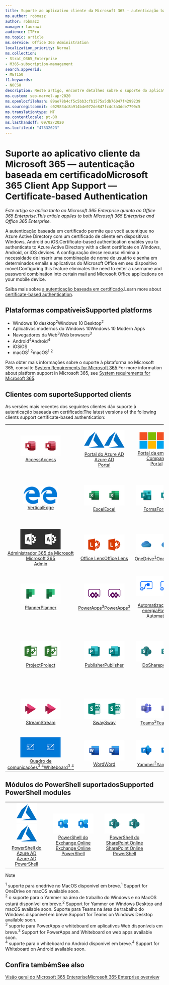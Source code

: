 ```yaml
---
title: Suporte ao aplicativo cliente da Microsoft 365 — autenticação baseada em certificado
ms.author: robmazz
author: robmazz
manager: laurawi
audience: ITPro
ms.topic: article
ms.service: Office 365 Administration
localization_priority: Normal
ms.collection:
- Strat_O365_Enterprise
- M365-subscription-management
search.appverid:
- MET150
f1.keywords:
- NOCSH
description: Neste artigo, encontre detalhes sobre o suporte do aplicativo cliente do Microsoft 365 para autenticação baseada em certificado.
ms.custom: seo-marvel-apr2020
ms.openlocfilehash: 89ae78b4cf5c5bb3cfb1575a5db76047f4299239
ms.sourcegitcommit: c029834c8a914b4e072de847fc4c3a3dde7790c5
ms.translationtype: MT
ms.contentlocale: pt-BR
ms.lasthandoff: 09/02/2020
ms.locfileid: "47332623"
---
```

# <a name="microsoft-365-client-app-support--certificate-based-authentication"></a><span data-ttu-id="f331d-103">Suporte ao aplicativo cliente da Microsoft 365 — autenticação baseada em certificado</span><span class="sxs-lookup"><span data-stu-id="f331d-103">Microsoft 365 Client App Support — Certificate-based Authentication</span></span>

<span data-ttu-id="f331d-104">*Este artigo se aplica tanto ao Microsoft 365 Enterprise quanto ao Office 365 Enterprise.*</span><span class="sxs-lookup"><span data-stu-id="f331d-104">*This article applies to both Microsoft 365 Enterprise and Office 365 Enterprise.*</span></span>

<span data-ttu-id="f331d-105">A autenticação baseada em certificado permite que você autentique no Azure Active Directory com um certificado de cliente em dispositivos Windows, Android ou iOS.</span><span class="sxs-lookup"><span data-stu-id="f331d-105">Certificate-based authentication enables you to authenticate to Azure Active Directory with a client certificate on Windows, Android, or iOS devices.</span></span> <span data-ttu-id="f331d-106">A configuração desse recurso elimina a necessidade de inserir uma combinação de nome de usuário e senha em determinados emails e aplicativos do Microsoft Office em seu dispositivo móvel.</span><span class="sxs-lookup"><span data-stu-id="f331d-106">Configuring this feature eliminates the need to enter a username and password combination into certain mail and Microsoft Office applications on your mobile device.</span></span>

<span data-ttu-id="f331d-107">Saiba mais sobre [a autenticação baseada em certificado](https://docs.microsoft.com/azure/active-directory/authentication/active-directory-certificate-based-authentication-get-started).</span><span class="sxs-lookup"><span data-stu-id="f331d-107">Learn more about [certificate-based authentication](https://docs.microsoft.com/azure/active-directory/authentication/active-directory-certificate-based-authentication-get-started).</span></span>

## <a name="supported-platforms"></a><span data-ttu-id="f331d-108">Plataformas compatíveis</span><span class="sxs-lookup"><span data-stu-id="f331d-108">Supported platforms</span></span>

 - <span data-ttu-id="f331d-109">Windows 10 desktop<sup>2</sup></span><span class="sxs-lookup"><span data-stu-id="f331d-109">Windows 10 Desktop<sup>2</sup></span></span>
 - <span data-ttu-id="f331d-110">Aplicativos modernos do Windows 10</span><span class="sxs-lookup"><span data-stu-id="f331d-110">Windows 10 Modern Apps</span></span>
 - <span data-ttu-id="f331d-111">Navegadores da Web<sup>3</sup></span><span class="sxs-lookup"><span data-stu-id="f331d-111">Web browsers<sup>3</sup></span></span>
 - <span data-ttu-id="f331d-112">Android<sup>4</sup></span><span class="sxs-lookup"><span data-stu-id="f331d-112">Android<sup>4</sup></span></span>
 - <span data-ttu-id="f331d-113">iOS</span><span class="sxs-lookup"><span data-stu-id="f331d-113">iOS</span></span>
 - <span data-ttu-id="f331d-114">macOS<sup>1</sup> <sup>2</sup></span><span class="sxs-lookup"><span data-stu-id="f331d-114">macOS<sup>1</sup> <sup>2</sup></span></span>

<span data-ttu-id="f331d-115">Para obter mais informações sobre o suporte à plataforma no Microsoft 365, consulte [System Requirements for Microsoft 365](https://products.office.com/office-system-requirements).</span><span class="sxs-lookup"><span data-stu-id="f331d-115">For more information about platform support in Microsoft 365, see [System requirements for Microsoft 365](https://products.office.com/office-system-requirements).</span></span>

## <a name="supported-clients"></a><span data-ttu-id="f331d-116">Clientes com suporte</span><span class="sxs-lookup"><span data-stu-id="f331d-116">Supported clients</span></span>

<span data-ttu-id="f331d-117">As versões mais recentes dos seguintes clientes dão suporte à autenticação baseada em certificado:</span><span class="sxs-lookup"><span data-stu-id="f331d-117">The latest versions of the following clients support certificate-based authentication:</span></span>

| | | | | | |
|:---:|:---:|:---:|:---:|:---:|:---:|
| <span data-ttu-id="f331d-118">![Ícone do Access](../media/o365-access-64x64.png)</span><span class="sxs-lookup"><span data-stu-id="f331d-118">![Access icon](../media/o365-access-64x64.png)</span></span> <br> [<span data-ttu-id="f331d-119">Access</span><span class="sxs-lookup"><span data-stu-id="f331d-119">Access</span></span>](https://products.office.com/access) | <span data-ttu-id="f331d-120">![Ícone do Azure](../media/o365-azure-64x64.png)</span><span class="sxs-lookup"><span data-stu-id="f331d-120">![Azure icon](../media/o365-azure-64x64.png)</span></span> <br> [<span data-ttu-id="f331d-121">Portal do Azure AD <br></span><span class="sxs-lookup"><span data-stu-id="f331d-121">Azure AD <br> Portal </span></span>](https://azure.microsoft.com/features/azure-portal/) | <span data-ttu-id="f331d-122">![Ícone do portal da empresa](../media/o365-microsoft-64x64.png)</span><span class="sxs-lookup"><span data-stu-id="f331d-122">![Company portal icon](../media/o365-microsoft-64x64.png)</span></span> <br> [<span data-ttu-id="f331d-123">Portal da empresa <br></span><span class="sxs-lookup"><span data-stu-id="f331d-123">Company <br> Portal </span></span>](https://docs.microsoft.com/intune-user-help/sign-in-to-the-company-portal) | <span data-ttu-id="f331d-124">![Ícone do Delve](../media/o365-delve-64x64.png)</span><span class="sxs-lookup"><span data-stu-id="f331d-124">![Delve icon](../media/o365-delve-64x64.png)</span></span> <br> [<span data-ttu-id="f331d-125">Delve</span><span class="sxs-lookup"><span data-stu-id="f331d-125">Delve</span></span>](https://products.office.com/business/intelligent-search) | <span data-ttu-id="f331d-126">![Ícone do Dynamics 365](../media/o365-dynamics365-64x64.png)</span><span class="sxs-lookup"><span data-stu-id="f331d-126">![Dynamics 365 icon](../media/o365-dynamics365-64x64.png)</span></span> <br> [<span data-ttu-id="f331d-127">Dynamics 365</span><span class="sxs-lookup"><span data-stu-id="f331d-127">Dynamics 365</span></span>](https://dynamics.microsoft.com) 
| <span data-ttu-id="f331d-128">![Ícone de borda](../media/o365-edge-64x64.png)</span><span class="sxs-lookup"><span data-stu-id="f331d-128">![Edge icon](../media/o365-edge-64x64.png)</span></span> <br> [<span data-ttu-id="f331d-129">Vertical</span><span class="sxs-lookup"><span data-stu-id="f331d-129">Edge</span></span>](https://www.microsoft.com/windows/microsoft-edge) | <span data-ttu-id="f331d-130">![Ícone do Excel](../media/o365-excel-64x64.png)</span><span class="sxs-lookup"><span data-stu-id="f331d-130">![Excel icon](../media/o365-excel-64x64.png)</span></span> <br> [<span data-ttu-id="f331d-131">Excel</span><span class="sxs-lookup"><span data-stu-id="f331d-131">Excel</span></span>](https://products.office.com/excel) | <span data-ttu-id="f331d-132">![Ícone do Forms](../media/o365-forms-64x64.png)</span><span class="sxs-lookup"><span data-stu-id="f331d-132">![Forms icon](../media/o365-forms-64x64.png)</span></span> <br> [<span data-ttu-id="f331d-133">Forms</span><span class="sxs-lookup"><span data-stu-id="f331d-133">Forms</span></span>](https://flow.microsoft.com/connectors/shared_microsoftforms/microsoft-forms/) | <span data-ttu-id="f331d-134">![Ícone do Kaizala](../media/o365-kaizala-64x64.png)</span><span class="sxs-lookup"><span data-stu-id="f331d-134">![Kaizala icon](../media/o365-kaizala-64x64.png)</span></span> <br> [<span data-ttu-id="f331d-135">Kaizala</span><span class="sxs-lookup"><span data-stu-id="f331d-135">Kaizala</span></span>](https://products.office.com/en/business/microsoft-kaizala) | <span data-ttu-id="f331d-136">![Ícone de Office.com](../media/o365-office-64x64.png)</span><span class="sxs-lookup"><span data-stu-id="f331d-136">![Office.com icon](../media/o365-office-64x64.png)</span></span> <br> [<span data-ttu-id="f331d-137">Office.com</span><span class="sxs-lookup"><span data-stu-id="f331d-137">Office.com</span></span>](https://www.office.com/) 
| <span data-ttu-id="f331d-138">![Ícone de administração do Office 365](../media/o365-o365admin-64x64.png)</span><span class="sxs-lookup"><span data-stu-id="f331d-138">![Office 365 Admin icon](../media/o365-o365admin-64x64.png)</span></span> <br> [<span data-ttu-id="f331d-139">Administrador 365 da Microsoft <br></span><span class="sxs-lookup"><span data-stu-id="f331d-139">Microsoft 365 <br> Admin</span></span>](https://products.office.com/business/manage-office-365-admin-app) | <span data-ttu-id="f331d-140">![Ícone de lente](../media/o365-lens-64x64.png)</span><span class="sxs-lookup"><span data-stu-id="f331d-140">![Lens icon](../media/o365-lens-64x64.png)</span></span> <br> [<span data-ttu-id="f331d-141">Office Lens</span><span class="sxs-lookup"><span data-stu-id="f331d-141">Office Lens</span></span>](https://www.microsoft.com/p/office-lens/9wzdncrfj3t8?activetab=pivot%3Aoverviewtab) | <span data-ttu-id="f331d-142">![Ícone do OneDrive for Business](../media/o365-OneDrive-64x64.png)</span><span class="sxs-lookup"><span data-stu-id="f331d-142">![OneDrive for Business icon](../media/o365-OneDrive-64x64.png)</span></span> <br> [<span data-ttu-id="f331d-143">OneDrive<sup>1</sup></span><span class="sxs-lookup"><span data-stu-id="f331d-143">OneDrive<sup>1</sup></span></span>](https://products.office.com/onedrive-for-business/online-cloud-storage) |  <span data-ttu-id="f331d-144">![Ícone do OneNote](../media/o365-OneNote-64x64.png)</span><span class="sxs-lookup"><span data-stu-id="f331d-144">![OneNote icon](../media/o365-OneNote-64x64.png)</span></span> <br> [<span data-ttu-id="f331d-145">OneNote</span><span class="sxs-lookup"><span data-stu-id="f331d-145">OneNote</span></span>](https://products.office.com/onenote) | <span data-ttu-id="f331d-146">![Ícone do Outlook](../media/o365-outlook-64x64.png)</span><span class="sxs-lookup"><span data-stu-id="f331d-146">![Outlook icon](../media/o365-outlook-64x64.png)</span></span> <br> [<span data-ttu-id="f331d-147">Outlook</span><span class="sxs-lookup"><span data-stu-id="f331d-147">Outlook</span></span>](https://products.office.com/outlook) 
| <span data-ttu-id="f331d-148">![Ícone do Planner](../media/o365-planner-64x64.png)</span><span class="sxs-lookup"><span data-stu-id="f331d-148">![Planner icon](../media/o365-planner-64x64.png)</span></span> <br> [<span data-ttu-id="f331d-149">Planner</span><span class="sxs-lookup"><span data-stu-id="f331d-149">Planner</span></span>](https://products.office.com/business/task-management-software) | <span data-ttu-id="f331d-150">![Ícone do PowerApps](../media/o365-powerapps-64x64.png)</span><span class="sxs-lookup"><span data-stu-id="f331d-150">![PowerApps icon](../media/o365-powerapps-64x64.png)</span></span> <br> [<span data-ttu-id="f331d-151">PowerApps<sup>3</sup></span><span class="sxs-lookup"><span data-stu-id="f331d-151">PowerApps<sup>3</sup></span></span>](https://powerapps.microsoft.com) | <span data-ttu-id="f331d-152">![Ícone de automatização de energia](../media/o365-flow-64x64.png)</span><span class="sxs-lookup"><span data-stu-id="f331d-152">![Power Automate icon](../media/o365-flow-64x64.png)</span></span> <br> [<span data-ttu-id="f331d-153"><br>Automatização de energia</span><span class="sxs-lookup"><span data-stu-id="f331d-153">Power <br> Automate</span></span>](https://flow.microsoft.com) | <span data-ttu-id="f331d-154">![Ícone do PowerBI](../media/o365-powerbi-64x64.png)</span><span class="sxs-lookup"><span data-stu-id="f331d-154">![PowerBI icon](../media/o365-powerbi-64x64.png)</span></span> <br> [<span data-ttu-id="f331d-155">Power BI</span><span class="sxs-lookup"><span data-stu-id="f331d-155">Power BI</span></span>](https://powerbi.microsoft.com)| <span data-ttu-id="f331d-156">![Ícone do PowerPoint](../media/o365-powerpoint-64x64.png)</span><span class="sxs-lookup"><span data-stu-id="f331d-156">![PowerPoint icon](../media/o365-powerpoint-64x64.png)</span></span> <br> [<span data-ttu-id="f331d-157">PowerPoint</span><span class="sxs-lookup"><span data-stu-id="f331d-157">PowerPoint</span></span>](https://products.office.com/powerpoint) 
| <span data-ttu-id="f331d-158">![Ícone do Project](../media/o365-project-64x64.png)</span><span class="sxs-lookup"><span data-stu-id="f331d-158">![Project icon](../media/o365-project-64x64.png)</span></span> <br> [<span data-ttu-id="f331d-159">Project</span><span class="sxs-lookup"><span data-stu-id="f331d-159">Project</span></span>](https://products.office.com/project) | <span data-ttu-id="f331d-160">![Ícone do Publisher](../media/o365-publisher-64x64.png)</span><span class="sxs-lookup"><span data-stu-id="f331d-160">![Publisher icon](../media/o365-publisher-64x64.png)</span></span> <br> [<span data-ttu-id="f331d-161">Publisher</span><span class="sxs-lookup"><span data-stu-id="f331d-161">Publisher</span></span>](https://products.office.com/publisher) | <span data-ttu-id="f331d-162">![Ícone do SharePoint](../media/o365-sharepoint-64x64.png)</span><span class="sxs-lookup"><span data-stu-id="f331d-162">![SharePoint icon](../media/o365-sharepoint-64x64.png)</span></span> <br> [<span data-ttu-id="f331d-163">Do</span><span class="sxs-lookup"><span data-stu-id="f331d-163">Sharepoint</span></span>](https://products.office.com/sharepoint) | <span data-ttu-id="f331d-164">![Ícone do Skype for Business](../media/o365-skypeforbusiness-64x64.png)</span><span class="sxs-lookup"><span data-stu-id="f331d-164">![Skype for Business icon](../media/o365-skypeforbusiness-64x64.png)</span></span> <br> [<span data-ttu-id="f331d-165">Skype for <br> Business</span><span class="sxs-lookup"><span data-stu-id="f331d-165">Skype for <br> Business</span></span>](https://www.skype.com/business/) | <span data-ttu-id="f331d-166">![Ícone de notas auto-adesivas](../media/o365-stickynotes-64x64.png)</span><span class="sxs-lookup"><span data-stu-id="f331d-166">![Sticky Notes icon](../media/o365-stickynotes-64x64.png)</span></span> <br> [<span data-ttu-id="f331d-167">Notas auto-adesivas</span><span class="sxs-lookup"><span data-stu-id="f331d-167">Sticky Notes</span></span>](https://www.microsoft.com/p/microsoft-sticky-notes/9nblggh4qghw) 
| <span data-ttu-id="f331d-168">![Ícone do Stream](../media/o365-stream-64x64.png)</span><span class="sxs-lookup"><span data-stu-id="f331d-168">![Stream icon](../media/o365-stream-64x64.png)</span></span> <br> [<span data-ttu-id="f331d-169">Stream</span><span class="sxs-lookup"><span data-stu-id="f331d-169">Stream</span></span>](https://stream.microsoft.com) | <span data-ttu-id="f331d-170">![Ícone do Sway](../media/o365-sway-64x64.png)</span><span class="sxs-lookup"><span data-stu-id="f331d-170">![Sway icon](../media/o365-sway-64x64.png)</span></span> <br> [<span data-ttu-id="f331d-171">Sway</span><span class="sxs-lookup"><span data-stu-id="f331d-171">Sway</span></span>](https://sway.com) | <span data-ttu-id="f331d-172">![Ícone do Teams](../media/o365-teams-64x64.png)</span><span class="sxs-lookup"><span data-stu-id="f331d-172">![Teams icon](../media/o365-teams-64x64.png)</span></span> <br> [<span data-ttu-id="f331d-173">Teams<sup>2</sup></span><span class="sxs-lookup"><span data-stu-id="f331d-173">Teams<sup>2</sup></span></span>](https://products.office.com/microsoft-teams/group-chat-software) | <span data-ttu-id="f331d-174">![Ícone de tarefas pendentes](../media/o365-todo-64x64.png)</span><span class="sxs-lookup"><span data-stu-id="f331d-174">![To Do icon](../media/o365-todo-64x64.png)</span></span> <br> [<span data-ttu-id="f331d-175">To Do</span><span class="sxs-lookup"><span data-stu-id="f331d-175">To Do</span></span>](https://todo.microsoft.com) | <span data-ttu-id="f331d-176">![Ícone do Visio](../media/o365-visio-64x64.png)</span><span class="sxs-lookup"><span data-stu-id="f331d-176">![Visio icon](../media/o365-visio-64x64.png)</span></span> <br> [<span data-ttu-id="f331d-177">Visio</span><span class="sxs-lookup"><span data-stu-id="f331d-177">Visio</span></span>](https://products.office.com/visio/flowchart-software) 
| <span data-ttu-id="f331d-178">![Ícone do quadro de comunicações](../media/o365-whiteboard-64x64.png)</span><span class="sxs-lookup"><span data-stu-id="f331d-178">![Whiteboard icon](../media/o365-whiteboard-64x64.png)</span></span> <br> [<span data-ttu-id="f331d-179">Quadro de comunicações<sup>3</sup>,<sup>4</sup></span><span class="sxs-lookup"><span data-stu-id="f331d-179">Whiteboard<sup>3</sup>,<sup>4</sup></span></span>](https://whiteboard.microsoft.com/) | <span data-ttu-id="f331d-180">![Ícone do Word](../media/o365-word-64x64.png)</span><span class="sxs-lookup"><span data-stu-id="f331d-180">![Word icon](../media/o365-word-64x64.png)</span></span> <br> [<span data-ttu-id="f331d-181">Word</span><span class="sxs-lookup"><span data-stu-id="f331d-181">Word</span></span>](https://products.office.com/word) | <span data-ttu-id="f331d-182">![Ícone do Yammer](../media/o365-yammer-64x64.png)</span><span class="sxs-lookup"><span data-stu-id="f331d-182">![Yammer icon](../media/o365-yammer-64x64.png)</span></span> <br> [<span data-ttu-id="f331d-183">Yammer<sup>2</sup></span><span class="sxs-lookup"><span data-stu-id="f331d-183">Yammer<sup>2</sup></span></span>](https://products.office.com/yammer/yammer-overview) |

## <a name="supported-powershell-modules"></a><span data-ttu-id="f331d-184">Módulos do PowerShell suportados</span><span class="sxs-lookup"><span data-stu-id="f331d-184">Supported PowerShell modules</span></span>

| | | | | | |
|:---:|:---:|:---:|:---:|:---:|:---:|
| <span data-ttu-id="f331d-185">![Ícone do Azure](../media/o365-azure-64x64.png)</span><span class="sxs-lookup"><span data-stu-id="f331d-185">![Azure icon](../media/o365-azure-64x64.png)</span></span> <br> [<span data-ttu-id="f331d-186">PowerShell do Azure AD <br></span><span class="sxs-lookup"><span data-stu-id="f331d-186">Azure AD <br> PowerShell</span></span>](https://docs.microsoft.com/powershell/azure/active-directory/overview?view=azureadps-2.0) | <span data-ttu-id="f331d-187">![Ícone do Exchange](../media/o365-exchange-64x64.png)</span><span class="sxs-lookup"><span data-stu-id="f331d-187">![Exchange icon](../media/o365-exchange-64x64.png)</span></span> <br> [<span data-ttu-id="f331d-188">PowerShell do Exchange Online <br></span><span class="sxs-lookup"><span data-stu-id="f331d-188">Exchange Online <br> PowerShell</span></span>](https://docs.microsoft.com/powershell/exchange/exchange-online/exchange-online-powershell?view=exchange-ps) | <span data-ttu-id="f331d-189">![Ícone do SharePoint](../media/o365-sharepoint-64x64.png)</span><span class="sxs-lookup"><span data-stu-id="f331d-189">![SharePoint icon](../media/o365-sharepoint-64x64.png)</span></span> <br> [<span data-ttu-id="f331d-190">PowerShell do SharePoint Online <br></span><span class="sxs-lookup"><span data-stu-id="f331d-190">SharePoint Online <br> PowerShell</span></span>](https://docs.microsoft.com/powershell/sharepoint/sharepoint-online/connect-sharepoint-online)

> [!NOTE]
> <span data-ttu-id="f331d-191"><sup>1</sup> suporte para onedrive no MacOS disponível em breve.</span><span class="sxs-lookup"><span data-stu-id="f331d-191"><sup>1</sup> Support for OneDrive on macOS available soon.</span></span> <br>
> <span data-ttu-id="f331d-192"><sup>2</sup> o suporte para o Yammer na área de trabalho do Windows e no MacOS estará disponível em breve.</span><span class="sxs-lookup"><span data-stu-id="f331d-192"><sup>2</sup> Support for Yammer on Windows Desktop and macOS available soon.</span></span> <span data-ttu-id="f331d-193">Suporte para Teams na área de trabalho do Windows disponível em breve.</span><span class="sxs-lookup"><span data-stu-id="f331d-193">Support for Teams on Windows Desktop available soon.</span></span><br>
> <span data-ttu-id="f331d-194"><sup>3</sup> suporte para PowerApps e whiteboard em aplicativos Web disponíveis em breve.</span><span class="sxs-lookup"><span data-stu-id="f331d-194"><sup>3</sup> Support for PowerApps and Whiteboard on web apps available soon.</span></span> <br>
> <span data-ttu-id="f331d-195"><sup>4</sup> suporte para o whiteboard no Android disponível em breve.</span><span class="sxs-lookup"><span data-stu-id="f331d-195"><sup>4</sup> Support for Whiteboard on Android available soon.</span></span>

## <a name="see-also"></a><span data-ttu-id="f331d-196">Confira também</span><span class="sxs-lookup"><span data-stu-id="f331d-196">See also</span></span>

[<span data-ttu-id="f331d-197">Visão geral do Microsoft 365 Enterprise</span><span class="sxs-lookup"><span data-stu-id="f331d-197">Microsoft 365 Enterprise overview</span></span>](microsoft-365-overview.md)
